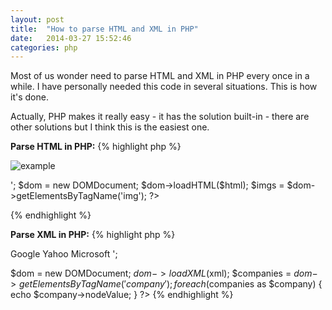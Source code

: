 ```yaml
---
layout: post
title:  "How to parse HTML and XML in PHP"
date:   2014-03-27 15:52:46
categories: php
---
```


Most of us wonder need to parse HTML and XML in PHP every once in a while. I have personally needed this code in several situations. This is how it's done.

Actually, PHP makes it really easy - it has the solution built-in - there are other solutions but I think this is the easiest one.


**Parse HTML in PHP:**
{% highlight php %}
<?php
$html = '<p><img src="http://www.example.com/example.png" alt="example" /></p>';
$dom = new DOMDocument;
$dom->loadHTML($html);
$imgs = $dom->getElementsByTagName('img');
?>
{% endhighlight %}

**Parse XML in PHP:**
{% highlight php %}
<?php
$xml = '<?xml version="1.0" encoding="utf-8"?>
<companies>
 <company>Google</company>
 <company>Yahoo</company>
 <company>Microsoft</company>
</companies>';

$dom = new DOMDocument;
$dom->loadXML($xml);
$companies = $dom->getElementsByTagName('company');
foreach ($companies as $company) {
    echo $company->nodeValue;
}
?>
{% endhighlight %}
